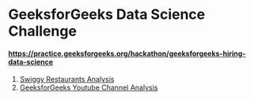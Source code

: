# GeeksforGeeks Data Science Challenge
#### https://practice.geeksforgeeks.org/hackathon/geeksforgeeks-hiring-data-science

1. [Swiggy Restaurants Analysis](https://github.com/arun98aol/GfG_DS_Challenge/blob/fccda17c824699f05b06a171084917dbbc8aaded/Swiggy%20Analysis.html)
2. [GeeksforGeeks Youtube Channel Analysis](https://github.com/arun98aol/GfG_DS_Challenge/blob/fccda17c824699f05b06a171084917dbbc8aaded/Web%20Scrape.html)
